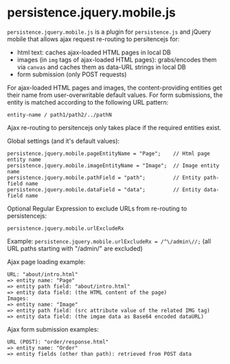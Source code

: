 # persistence.jquery.mobile.js

`persistence.jquery.mobile.js` is a plugin for `persistence.js` and jQuery mobile that
allows ajax request re-routing to persitencejs for:

* html text: caches ajax-loaded HTML pages in local DB
* images (in `img` tags of ajax-loaded HTML pages): grabs/encodes them via `canvas` and caches them as data-URL strings in local DB
* form submission (only POST requests)

For ajax-loaded HTML pages and images, the content-providing entities get 
their name from user-overwritable default values. For form submissions, the entity 
is matched according to the following URL pattern:
    
    entity-name / path1/path2/../pathN

Ajax re-routing to persitencejs only takes place if the required entities exist.
  
Global settings (and it's default values):

    persistence.jquery.mobile.pageEntityName = "Page";    // Html page entity name
    persistence.jquery.mobile.imageEntityName = "Image";  // Image entity name
    persistence.jquery.mobile.pathField = "path";         // Entity path-field name
    persistence.jquery.mobile.dataField = "data";         // Entity data-field name
    

Optional Regular Expression to exclude URLs from re-routing to persistencejs:

    persistence.jquery.mobile.urlExcludeRx
    
Example: `persistence.jquery.mobile.urlExcludeRx = /^\/admin\//;` 
(all URL paths starting with "/admin/" are excluded)


Ajax page loading example:

    URL: "about/intro.html"
    => entity name: "Page"
    => entity path field: "about/intro.html" 
    => entity data field: (the HTML content of the page)
    Images:
    => entity name: "Image"
    => entity path field: (src attribute value of the related IMG tag) 
    => entity data field: (the imgae data as Base64 encoded dataURL)

Ajax form submission examples: 

    URL (POST): "order/response.html"
    => entity name: "Order"
    => entity fields (other than path): retrieved from POST data